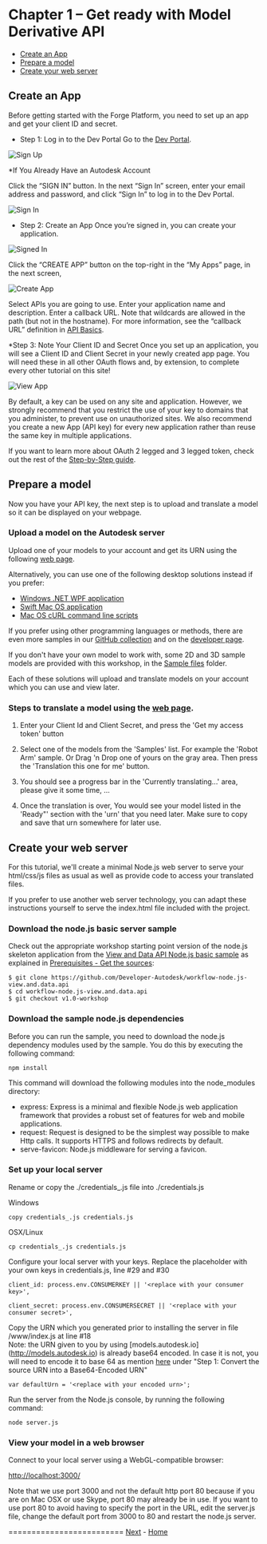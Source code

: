 <a name="Chapter1"></a>
# Chapter 1 – Get ready with Model Derivative API

- [Create an App](#CreateAnApp)
- [Prepare a model](#PrepareAModel)
- [Create your web server](#CreateYourWebServer)


<a name="CreateAnApp"></a>
## Create an App

Before getting started with the Forge Platform, you need to set up an app and get your client ID and secret.

* Step 1: Log in to the Dev Portal
Go to the [Dev Portal](https://developer.autodesk.com/).

![Sign Up](../img/signup.png)

*If You Already Have an Autodesk Account

Click the “SIGN IN” button.
In the next “Sign In” screen, enter your email address and password, and click “Sign In” to log in to the Dev Portal.

![Sign In](../img/signin.png)

* Step 2: Create an App
Once you’re signed in, you can create your application.

![Signed In](../img/signed-in.png)

Click the “CREATE APP” button on the top-right in the “My Apps” page, in the next screen,

![Create App](../img/create-app.png)

Select APIs you are going to use.
Enter your application name and description.
Enter a callback URL. Note that wildcards are allowed in the path (but not in the hostname). For more information, see the “callback URL” definition in [API Basics](https://developer.autodesk.com/en/docs/oauth/v2/overview/basics).

*Step 3: Note Your Client ID and Secret
Once you set up an application, you will see a Client ID and Client Secret in your newly created app page. You will need these in all other OAuth flows and, by extension, to complete every other tutorial on this site!

![View App](../img/view-app.png)

By default, a key can be used on any site and application. However, we strongly recommend that you restrict the use of your key to domains that you administer, to prevent
use on unauthorized sites. We also recommend you create a new App (API key) for every new application rather than reuse the same key in multiple applications.

If you want to learn more about OAuth 2 legged and 3 legged token, check out the rest of the [Step-by-Step guide](https://developer.autodesk.com/en/docs/oauth/v2/tutorials/).


<a name="PrepareAModel"></a>
## Prepare a model

Now you have your API key, the next step is to upload and translate a model so it can be displayed on your webpage.


### Upload a model on the Autodesk server

Upload one of your models to your account and get its URN using the following [web page](http://models.autodesk.io).

Alternatively, you can use one of the following desktop solutions instead if you prefer:

- [Windows .NET WPF application](https://github.com/Developer-Autodesk/workflow-wpf-view.and.data.api)
- [Swift Mac OS application](https://github.com/Developer-Autodesk/workflow-macos-swift-view.and.data.api)
- [Mac OS cURL command line scripts](https://github.com/Developer-Autodesk/workflow-curl-view.and.data.api)

If you prefer using other programming languages or methods, there are even more samples in our
[GitHub collection](https://github.com/Developer-Autodesk?utf8=%E2%9C%93&query=workflow)
and on the [developer page](http://developer-autodesk.github.io).

If you don't have your own model to work with, some 2D and 3D sample models are provided with this workshop, in the
[Sample files](
https://github.com/Developer-Autodesk/tutorial-getting.started-view.and.data/tree/master/Sample%20files) folder.

Each of these solutions will upload and translate models on your account which you can use and view later.


### Steps to translate a model using the [web page](http://models.autodesk.io).

1. Enter your Client Id and Client Secret, and press the 'Get my access token' button

2. Select one of the models from the 'Samples' list. For example the 'Robot Arm' sample. Or Drag 'n Drop one of yours on the gray area. Then press the 'Translation this one for me' button.

3. You should see a progress bar in the 'Currently translating...' area, please give it some time, ...

4. Once the translation is over, You would see your model listed in the 'Ready"' section with the 'urn' that you need later. Make sure to copy and save that urn somewhere for later use.


<a name="CreateYourWebServer"></a>
## Create your web server

For this tutorial, we'll create a minimal Node.js web server to serve your html/css/js files as usual as well as provide code to access your translated files.

If you prefer to use another web server technology, you can adapt these instructions yourself to serve the index.html file included with the project.


### Download the node.js basic server sample

Check out the appropriate workshop starting point version of the node.js skeleton application from the
[View and Data API Node.js basic sample](https://github.com/Developer-Autodesk/workflow-node.js-view.and.data.api)
as explained in [Prerequisites - Get the sources](../prerequisites.md#GetTheSources):

```
$ git clone https://github.com/Developer-Autodesk/workflow-node.js-view.and.data.api
$ cd workflow-node.js-view.and.data.api
$ git checkout v1.0-workshop
```



### Download the sample node.js dependencies

Before you can run the sample, you need to download the node.js dependency modules used by the sample. You do this by executing the following command:
```
npm install
```
This command will download the following modules into the node_modules directory:

* express: Express is a minimal and flexible Node.js web application framework that provides a robust set of features for web and mobile applications.
* request: Request is designed to be the simplest way possible to make Http calls. It supports HTTPS and follows redirects by default.
* serve-favicon: Node.js middleware for serving a favicon.

### Set up your local server

Rename or copy the ./credentials_.js file into ./credentials.js

Windows
```
copy credentials_.js credentials.js
```
OSX/Linux
```
cp credentials_.js credentials.js
```
Configure your local server with your keys. Replace the placeholder with your own keys in credentials.js, line #29 and #30
```
client_id: process.env.CONSUMERKEY || '<replace with your consumer key>',

client_secret: process.env.CONSUMERSECRET || '<replace with your consumer secret>',
```
Copy the URN which you generated prior to installing the server in file /www/index.js at line #18  
Note: the URN given to you by using [models.autodesk.io] (http://models.autodesk.io) is already base64 encoded. In case it is not, you will need to encode it to base 64 as mention [here](https://developer.autodesk.com/en/docs/model-derivative/v2/tutorials/prepare-file-for-viewer/) under "Step 1: Convert the source URN into a Base64-Encoded URN"
```
var defaultUrn = '<replace with your encoded urn>';
```
Run the server from the Node.js console, by running the following command:
```
node server.js
```


### View your model in a web browser

Connect to your local server using a WebGL-compatible browser:

[http://localhost:3000/](http://localhost:3000/)

Note that we use port 3000 and not the default http port 80 because if you are on Mac OSX or use Skype, port 80 may already be in use.
If you want to use port 80 to avoid having to specify the port in the URL, edit the server.js file, change the default port from 3000 to 80 and restart the node.js server.


=========================
[Next](chapter-2.md#Chapter2) -
[Home](../README.md)
